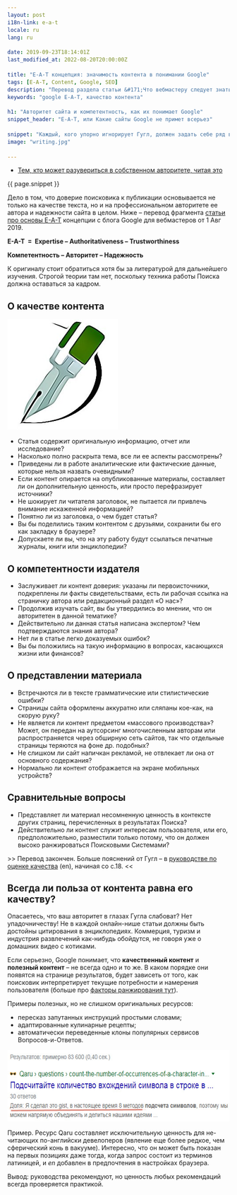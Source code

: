 ```yaml
---
layout: post
i18n-link: e-a-t
locale: ru
lang: ru

date: 2019-09-23T18:14:01Z
last_modified_at: 2022-08-20T20:00:00Z

title: "E-A-T концепция: значимость контента в понимании Google"
tags: [E-A-T, Content, Google, SEO]
description: "Перевод раздела статьи &#171;Что вебмастеру следует знать о ключевых апдейтах Google&#187; в webmasters.googleblog.com (1 авг 2019). Не подстрочный. С комментариями."
keywords: "google E-A-T, качество контента"

h1: "Авторитет сайта и компетентность, как их понимает Google"
snippet_header: "E-A-T, или Какие сайты Google не примет всерьез"

snippet: "Каждый, кого упорно игнорирует Гугл, должен задать себе ряд вопросов. Отвечать жела&#173;тельно начистоту, заранее проверив, какие страницы выходят на первый план в Поиске по целевым запросам."
image: "writing.jpg"

---
```


<ul class="toc txt-right"><li><a href="{{ site.url }}{{ page.url }}#fin">Тем, кто может разувериться в собственном авторитете, читая&nbsp;это</a></li> </ul>
<div>
  <p>{{ page.snippet }}</p>
  <p>Дело в том, что доверие поисковика к публикации основывается не только на качестве текста, но и на профессио&#173;нальном авторитете ее автора и надежности сайта в целом. Ниже – перевод фрагмента <a href="https://webmasters.googleblog.com/2019/08/core-updates.html" rel="noopener">статьи про основы E-A-T</a> концепции с блога Google для вебмастеров от 1 Авг 2019.</p>
  <p class="txt-center"><strong>E-A-T &nbsp;=&nbsp; Expertise – Authoritativeness – Trustworthiness</strong></p>
  <p class="txt-center"><strong>Компетентность – Авторитет – Надежность</strong></p>
  <p>К оригиналу стоит обратиться хотя бы за литературой для дальнейшего изучения. Строгой теории там нет, поскольку техника работы Поиска должна оставаться за кадром.</p>
</div>
<h2>О качестве контента</h2>
<p><img class="fullscreen-right" src="/images/posts/writing.jpg" alt="Текстовый контент" width="250" height="250"></p>
<ul>
  <li>Статья содержит <span class="under">оригинальную инфор&#173;мацию,</span> отчет или исследование?</li>
  <li>Насколько<span class="under"> полно раскрыта тема, </span> все ли ее аспекты рассмотрены?</li>
  <li>Приведены ли в работе аналитические или фактические данные, которые<span class="under"> нельзя назвать очевидными</span>?
  </li>
  <li>Если контент опирается на опубликован&#173;ные материалы, составляет ли <span class="under">он дополни&#173;тельную ценность</span>, или просто перефрази&#173;рует источники?</li>
  <li>Не шокирует ли читателя заголовок, не пытается ли привлечь внимание искаженной информацией?
  </li>
  <li>Понятно ли из заголовка, о чем будет статья?</li>
  <li>Вы бы поделились таким контентом с друзьями, сохранили бы его как закладку в браузере?</li>
  <li>Допускаете ли вы, что на эту работу будут ссылаться печатные журналы, книги или энциклопедии?</li>
</ul>
<h2>О компетентности издателя</h2>
<ul>
  <li><span class="under">Заслуживает ли контент доверия</span>: указаны ли первоисточники, подкреплены ли факты свидетельствами, есть ли рабочая ссылка на страничку автора или редакционный раздел «О нас»?</li>
  <li>Продолжив изучать сайт, вы бы утвер&#173;дились во мнении, что <span class="under">он авторитетен в </span>данной тематике?</li>
  <li>Действительно ли данная статья<span class="under"> написана экспертом?</span> Чем подтверждаются знания автора?
  </li>
  <li>Нет ли в статье легко доказуемых ошибок?</li>
  <li>Вы бы положились на такую информа&#173;цию в вопросах, касающихся жизни или финан&#173;сов?
  </li>
</ul>
<h2>О представлении материала</h2>
<ul>
  <li>Встречаются ли в тексте граммати&#173;ческие или стилистические ошибки?</li>
  <li>Страницы сайта оформлены аккуратно или сляпаны кое-как, на скорую руку?</li>
  <li>Не является ли контент предметом «массового производства»? Может, он передан на аутсорсинг многочисленным авторам или распространяется через обширную сеть сайтов, так что отдельные страницы теряются на фоне др. подобных?</li>
  <li>Не слишком ли сайт напичкан рекла&#173;мой, не отвлекает ли она от основного содержания?
  </li>
  <li>Нормально ли контент отображается на <span class="under">экране мобильных устройств</span>?</li>
</ul>
<h2>Сравнительные вопросы</h2>
<ul>
  <li>Представляет ли материал несомнен&#173;ную ценность в контексте других страниц, перечисленных в результатах Поиска?</li>
  <li>Действительно ли контент служит интересам пользователя, или его, предположительно, разместили только потому, что он должен высоко ранжироваться Поисковыми Системами?
  </li>
</ul>
<p>&gt;&gt; Перевод закончен. Больше пояснений от Гугл – в <a href="https://static.googleusercontent.com/media/guidelines.raterhub.com/en//searchqualityevaluatorguidelines.pdf" rel="noopener" target="_blank">руководстве по оценке качества</a>&nbsp;(en), начиная со с.18. &lt;&lt;</p>
<h2 id="fin">Всегда ли польза от контента равна его качеству?</h2>
<p>Опасаетесь, что ваш авторитет в глазах Гугла слабоват? Нет упадочничеству! Не в каждой онлайн-нише статьи должны быть достойны цитирования в энцик&#173;лопедиях. Коммерция, туризм и индустрия развле&#173;чений как-нибудь обойдутся, не говоря уже о домашних видео с котиками.</p>
<p>Если серьезно, Google понимает, что <b>качественный контент</b> и <b>полезный контент</b> – не всегда одно и то же. В каком порядке они появятся на странице результатов, будет зависеть от того, как поисковик интер&#173;претирует текущие потребности и намерения пользователя (больше про <a href="{{site.url}}/kak-rabotajut-algoritmy-google">факторы ранжирования тут</a>).</p>
<p>Примеры полезных, но не слишком ориги&#173;нальных ресурсов:</p>
<ul>
  <li>пересказ запутанных инструкций простыми словами;</li>
  <li>адаптированные кулинарные рецепты;</li>
  <li>автоматически переве&#173;ден&#173;ные клоны популярных сервисов Вопросов-и-Ответов.</li>
</ul>
<p class="txt-center"><img loading="lazy"  src="/images/posts/qaru-first-position-ru.jpg" alt="Сниппет автоматически переведенной страницы" width="592" height="162"></p>
<p>Пример. Ресурс Qaru составляет исключительную ценность для не-читающих по-английски девелоперов (явление еще более редкое, чем сферический конь в вакууме). Интересно, что он может быть показан на первых позициях даже тогда, когда запрос состоит из терминов латиницей, и <i>en</i> добавлен в предпочтения в настройках браузера.</p>
<p>Вывод: руководства рекомендуют, но ценность любых рекомендаций всегда проверяется практикой.</p>